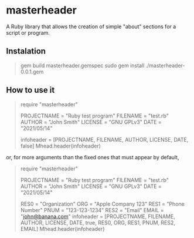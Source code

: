 # masterheader
A Ruby library that allows the creation of simple "about" sections for a script or program.

## Instalation
> gem build masterheader.gemspec
> sudo gem install ./masterheader-0.0.1.gem

## How to use it

> require "masterheader"
> 
> PROJECTNAME = "Ruby test program"
> FILENAME    = "test.rb"
> AUTHOR      = "John Smith"
> LICENSE     = "GNU GPLv3"
> DATE        = "2021/05/14"
> 
> infoheader = [PROJECTNAME, FILENAME, AUTHOR, LICENSE, DATE, false]
> Mhead.header(infoheader)

or, for more arguments than the fixed ones that must appear by default,

> require "masterheader"
> 
> PROJECTNAME = "Ruby test program"
> FILENAME    = "test.rb"
> AUTHOR      = "John Smith"
> LICENSE     = "GNU GPLv3"
> DATE        = "2021/05/14"
>
> RES0        = "Organization"
> ORG         = "Apple Company 123"
> RES1        = "Phone Number"
> PNUM        = "123-123-1234"
> RES2        = "Email"
> EMAIL       = "john@banana.com"
> infoheader = [PROJECTNAME, FILENAME, AUTHOR, LICENSE, DATE, true, RES0, ORG, RES1, PNUM, RES2, EMAIL]
> Mhead.header(infoheader)
